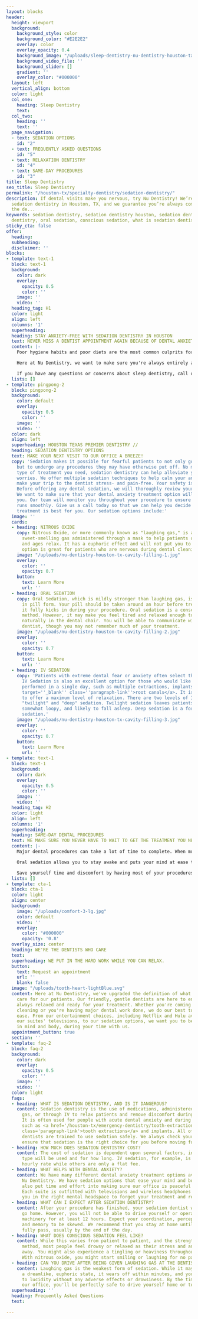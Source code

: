 ```yaml
---
layout: blocks
header:
  height: viewport
  background:
    background_style: color
    background_color: "#E2E2E2"
    overlay: color
    overlay_opacity: 0.4
    background_image: "/uploads/sleep-dentistry-nu-dentistry-houston-tx-hero.jpg"
    background_video_file: ''
    background_slider: []
    gradient: ''
    overlay_color: "#000000"
  layout: left
  vertical_align: bottom
  color: light
  col_one:
    heading: Sleep Dentistry
    text: 
  col_two:
    heading: ''
    text: ''
  page_navigation:
  - text: SEDATION OPTIONS
    id: "2"
  - text: FREQUENTLY ASKED QUESTIONS
    id: "5"
  - text: RELAXATION DENTISTRY
    id: "4"
  - text: SAME-DAY PROCEDURES
    id: "3"
title: Sleep Dentistry
seo_title: Sleep Dentistry
permalink: "/houston-tx/specialty-dentistry/sedation-dentistry/"
description: If dental visits make you nervous, try Nu Dentistry! We’re experts in
  sedation dentistry in Houston, TX, and we guarantee you’re always comfortable in
  the de...
keywords: sedation dentistry, sedation dentistry houston, sedation dentist, iv sedation
  dentistry, oral sedation, conscious sedation, what is sedation dentistry, sedat...
sticky_cta: false
offer:
  heading: 
  subheading: 
  disclaimer: ''
blocks:
- template: text-1
  block: text-1
  background:
    color: dark
    overlay:
      opacity: 0.5
      color: ''
    image: ''
    video: ''
  heading_tag: H1
  color: light
  align: left
  columns: '1'
  superheading: 
  heading: STAY ANXIETY-FREE WITH SEDATION DENTISTRY IN HOUSTON
  text: NEVER MISS A DENTIST APPOINTMENT AGAIN BECAUSE OF DENTAL ANXIETY!
  content: |-
    Poor hygiene habits and poor diets are the most common culprits for cavities and decay. However, there is a secret villain causing toothaches and oral problems around the world: dental phobia. Fear of the dentist has led too many patients to avoid their <a href='/houston-tx/general-dentistry/dental-cleaning/' target='_blank' class='paragraph-link'>dental cleanings and exams</a> — a big and costly mistake. Avoiding the dentist can lead to dental problems that otherwise would have been easily treatable. However, our dentists are here to help you conquer your fear and make visits to our office simple and painless.

    Here at Nu Dentistry, we want to make sure you're always entirely at ease when receiving the care you need. For those who want more than general anesthesia to feel reassured about their treatment, we offer a wide selection of both conscious and unconscious sedation options available upon request. We always want our patients to have the best dental experience possible. Let our dental team ease your fears in our calm and safe dental office. Going to the dental office without fear will completely change your life and get your dental health back on track.

    If you have any questions or concerns about sleep dentistry, call our office at <a href='tel:+8329164144' title='Click to Call Us'>(832) 916-4144</a>, and we'll be happy to answer.
  lists: []
- template: pingpong-2
  block: pingpong-2
  background:
    color: default
    overlay:
      opacity: 0.5
      color: ''
    image: ''
    video: ''
  color: dark
  align: left
  superheading: HOUSTON TEXAS PREMIER DENTISTRY //
  heading: SEDATION DENTISTRY OPTIONS
  text: MAKE YOUR NEXT VISIT TO OUR OFFICE A BREEZE!
  copy: 'Sedation makes it possible for fearful patients to not only go to the dentist
    but to undergo any procedures they may have otherwise put off. No matter what
    type of treatment you need, sedation dentistry can help alleviate your excessive
    worries. We offer multiple sedation techniques to help calm your anxieties and
    make your trip to the dentist stress- and pain-free. Your safety is our #1 priority.
    Before offering any dental sedation, we will thoroughly review your medical history.
    We want to make sure that your dental anxiety treatment option will be safe for
    you. Our team will monitor you throughout your procedure to ensure that everything
    runs smoothly. Give us a call today so that we can help you decide which sedation
    treatment is best for you. Our sedation options include:'
  image: ''
  cards:
  - heading: NITROUS OXIDE
    copy: Nitrous Oxide, or more commonly known as "laughing gas," is a colorless,
      sweet-smelling gas administered through a mask to help patients of all needs
      and ages relax. It has a euphoric effect and will not put you to sleep. This
      option is great for patients who are nervous during dental cleaning appointments.
    image: "/uploads/nu-dentistry-houston-tx-cavity-filling-1.jpg"
    overlay:
      color: ''
      opacity: 0.7
    button:
      text: Learn More
      url: ''
  - heading: ORAL SEDATION
    copy: Oral Sedation, which is mildly stronger than laughing gas, is administered
      in pill form. Your pill should be taken around an hour before treatment so that
      it fully kicks in during your procedure. Oral sedation is a conscious sedation
      method. However, it may make you feel tired and relaxed enough to fall asleep
      naturally in the dental chair. You will be able to communicate with your sedation
      dentist, though you may not remember much of your treatment.
    image: "/uploads/nu-dentistry-houston-tx-cavity-filling-2.jpg"
    overlay:
      color: ''
      opacity: 0.7
    button:
      text: Learn More
      url: ''
  - heading: IV SEDATION
    copy: 'Patients with extreme dental fear or anxiety often select this option.
      IV Sedation is also an excellent option for those who would like multiple procedures
      performed in a single day, such as multiple extractions, implants, or <a href=''/houston-tx/emergency-dentistry/root-canal/''
      target=''_blank'' class=''paragraph-link''>root canals</a>. It is given intravenously
      to offer a maximum level of relaxation. There are two levels of IV sedation:
      "twilight" and "deep" sedation. Twilight sedation leaves patients awake, though
      somewhat loopy, and likely to fall asleep. Deep sedation is a form of unconscious
      sedation.'
    image: "/uploads/nu-dentistry-houston-tx-cavity-filling-3.jpg"
    overlay:
      color: ''
      opacity: 0.7
    button:
      text: Learn More
      url: ''
- template: text-1
  block: text-1
  background:
    color: dark
    overlay:
      opacity: 0.5
      color: ''
    image: ''
    video: ''
  heading_tag: H2
  color: light
  align: left
  columns: '1'
  superheading: 
  heading: SAME-DAY DENTAL PROCEDURES
  text: WE MAKE SURE YOU NEVER HAVE TO WAIT TO GET THE TREATMENT YOU NEED.
  content: |-
    Major dental procedures can take a lot of time to complete. When multiple treatments are needed, it can take way too much time to get them done separately. However, sedation dentistry allows you to comfortably get a brand new smile in a single visit with same-day dental procedures.

    Oral sedation allows you to stay awake and puts your mind at ease throughout your procedures. For patients who prefer it, we can use IV sedation to keep you asleep throughout your procedures. Your time with us will be over before you know it! Our sedation dentists can help you decide which method is right for your needs.

    Save yourself time and discomfort by having most of your procedures finished in a single appointment! With sedation dentistry, we can make your time in our office as efficient as possible without putting a strain on your daily life. If you're ready to schedule your treatments, call our office at <a href='tel:+8329164144' title='Click to Call Us'>(832) 916-4144</a> today!
  lists: []
- template: cta-1
  block: cta-1
  color: light
  align: center
  background:
    image: "/uploads/comfort-3-lg.jpg"
    color: default
    video: ''
    overlay:
      color: "#000000"
      opacity: '0.8'
  overlay_size: center
  heading: WE'RE THE DENTISTS WHO CARE
  text: 
  superheading: WE PUT IN THE HARD WORK WHILE YOU CAN RELAX.
  button:
    text: Request an appointment
    url: ''
    blank: false
  image: "/uploads/tooth-heart-lightBlue.svg"
  content: Here at Nu Dentistry, we've upgraded the definition of what it means to
    care for our patients. Our friendly, gentle dentists are here to ensure you are
    always relaxed and ready for your treatment. Whether you're coming in for a routine
    cleaning or you're having major dental work done, we do our best to put you at
    ease. From our entertainment choices, including Netflix and Hulu available on
    our suites' televisions, to our sedation options, we want you to be fully satisfied
    in mind and body, during your time with us.
  appointment_button: true
  section: ''
- template: faq-2
  block: faq-2
  background:
    color: dark
    overlay:
      opacity: 0.5
      color: ''
    image: ''
    video: ''
  color: light
  faqs:
  - heading: WHAT IS SEDATION DENTISTRY, AND IS IT DANGEROUS?
    content: Sedation dentistry is the use of medications, administered orally, by
      gas, or through IV to relax patients and remove discomfort during treatment.
      It is often used for people with acute dental anxiety and during intensive procedures,
      such as <a href='/houston-tx/emergency-dentistry/tooth-extraction/' target='_blank'
      class='paragraph-link'>tooth extractions</a> and implants. All of our sedation
      dentists are trained to use sedation safely. We always check your history to
      ensure that sedation is the right choice for you before moving forward.
  - heading: HOW MUCH DOES SEDATION DENTISTRY COST?
    content: The cost of sedation is dependent upon several factors, including which
      type will be used and for how long. IV sedation, for example, is priced at an
      hourly rate while others are only a flat fee.
  - heading: WHAT HELPS WITH DENTAL ANXIETY?
    content: We have many different dental anxiety treatment options available at
      Nu Dentistry. We have sedation options that ease your mind and body. We have
      also put time and effort into making sure our office is peaceful and relaxing.
      Each suite is outfitted with televisions and wireless headphones to help put
      you in the right mental headspace to forget your treatment and relax.
  - heading: WHAT CAN I EXPECT AFTER SEDATION DENTISTRY?
    content: After your procedure has finished, your sedation dentist will let you
      go home. However, you will not be able to drive yourself or operate any other
      machinery for at least 12 hours. Expect your coordination, perception, judgment,
      and memory to be skewed. We recommend that you stay at home until the effects
      fully pass, usually by the end of the day.
  - heading: WHAT DOES CONSCIOUS SEDATION FEEL LIKE?
    content: While this varies from patient to patient, and the strength of the sedation
      method, most people feel drowsy or relaxed as their stress and anxiety melt
      away. You might also experience a tingling or heaviness throughout your body.
      With nitrous oxide, you might start smiling or laughing for no particular reason.
  - heading: CAN YOU DRIVE AFTER BEING GIVEN LAUGHING GAS AT THE DENTIST?
    content: Laughing gas is the weakest form of sedation. While it may put you in
      a dreamlike, euphoric state, it wears off within minutes, and you return quickly
      to lucidity without any adverse effects or drowsiness. By the time you leave
      our office, you'll be perfectly safe to drive yourself home or to work.
  superheading: ''
  heading: Frequently Asked Questions
  text: 

---
```

